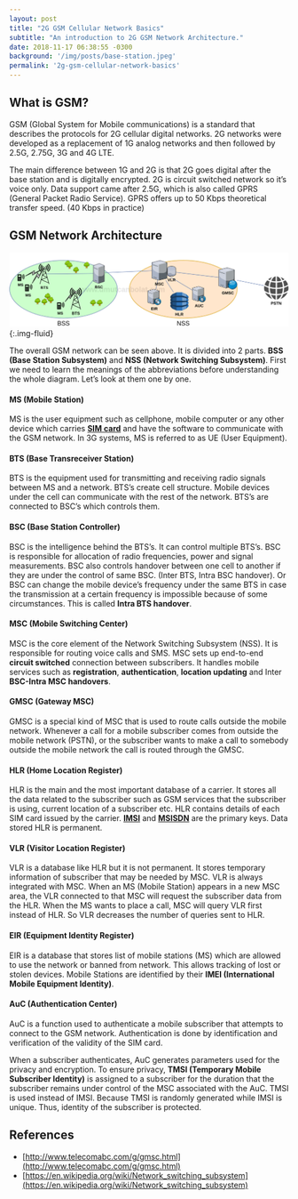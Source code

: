 ```yaml
---
layout: post
title: "2G GSM Cellular Network Basics"
subtitle: "An introduction to 2G GSM Network Architecture."
date: 2018-11-17 06:38:55 -0300
background: '/img/posts/base-station.jpeg'
permalink: '2g-gsm-cellular-network-basics'
---
```


## What is GSM?

GSM (Global System for Mobile communications) is a standard that describes the protocols for 2G cellular digital networks. 2G networks were developed as a replacement of 1G analog networks and then followed by 2.5G, 2.75G, 3G and 4G LTE.

The main difference between 1G and 2G is that 2G goes digital after the base station and is digitally encrypted. 2G is circuit switched network so it’s voice only. Data support came after 2.5G, which is also called GPRS (General Packet Radio Service). GPRS offers up to 50 Kbps theoretical transfer speed. (40 Kbps in practice)

## GSM Network Architecture


![GSM Network Diagram](/img/posts/GSM-Network-Diagram.png){:.img-fluid}

The overall GSM network can be seen above. It is divided into 2 parts. **BSS (Base Station Subsystem)** and **NSS (Network Switching Subsystem)**. First we need to learn the meanings of the abbreviations before understanding the whole diagram. Let’s look at them one by one.


#### MS (Mobile Station)

MS is the user equipment such as cellphone, mobile computer or any other device which carries [**SIM card**](/sim-card-basics) and have the software to communicate with the GSM network. In 3G systems, MS is referred to as UE (User Equipment).

#### BTS (Base Transreceiver Station)

BTS is the equipment used for transmitting and receiving radio signals between MS and a network. BTS’s create cell structure. Mobile devices under the cell can communicate with the rest of the network. BTS’s are connected to BSC’s which controls them.

#### BSC (Base Station Controller)

BSC is the intelligence behind the BTS’s. It can control multiple BTS’s. BSC is responsible for allocation of radio frequencies, power and signal measurements. BSC also controls handover between one cell to another if they are under the control of same BSC. (Inter BTS, Intra BSC handover). Or BSC can change the mobile device’s frequency under the same BTS in case the transmission at a certain frequency is impossible because of some circumstances. This is called **Intra BTS handover**.

#### MSC (Mobile Switching Center)

MSC is the core element of the Network Switching Subsystem (NSS). It is responsible for routing voice calls and SMS. MSC sets up end-to-end **circuit switched** connection between subscribers. It handles mobile services such as **registration**, **authentication**, **location updating** and Inter **BSC-Intra MSC handovers**.

#### GMSC (Gateway MSC)

GMSC is a special kind of MSC that is used to route calls outside the mobile network. Whenever a call for a mobile subscriber comes from outside the mobile network (PSTN), or the subscriber wants to make a call to somebody outside the mobile network the call is routed through the GMSC.

#### HLR (Home Location Register)

HLR is the main and the most important database of a carrier. It stores all the data related to the subscriber such as GSM services that the subscriber is using, current location of a subscriber etc.
HLR contains details of each SIM card issued by the carrier. [**IMSI**](/sim-card-basics) and [**MSISDN**](/sim-card-basics) are the primary keys. Data stored HLR is permanent.

#### VLR (Visitor Location Register)

VLR is a database like HLR but it is not permanent. It stores temporary information of subscriber that may be needed by MSC. VLR is always integrated with MSC. When an MS (Mobile Station) appears in a new MSC area, the VLR connected to that MSC will request the subscriber data from the HLR. When the MS wants to place a call, MSC will query VLR first instead of HLR. So VLR decreases the number of queries sent to HLR.

#### EIR (Equipment Identity Register)

EIR is a database that stores list of mobile stations (MS) which are allowed to use the network or banned from network. This allows tracking of lost or stolen devices. Mobile Stations are identified by their **IMEI (International Mobile Equipment Identity)**.

#### AuC (Authentication Center)

AuC is a function used to authenticate a mobile subscriber that attempts to connect to the GSM network. Authentication is done by identification and verification of the validity of the SIM card.

When a subscriber authenticates, AuC generates parameters used for the privacy and encryption. To ensure privacy, **TMSI (Temporary Mobile Subscriber Identity)** is assigned to a subscriber for the duration that the subscriber remains under control of the MSC associated with the AuC. TMSI is used instead of IMSI. Because TMSI is randomly generated while IMSI is unique. Thus, identity of the subscriber is protected.

## References

- [http://www.telecomabc.com/g/gmsc.html](http://www.telecomabc.com/g/gmsc.html)
- [https://en.wikipedia.org/wiki/Network_switching_subsystem](https://en.wikipedia.org/wiki/Network_switching_subsystem)